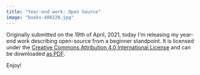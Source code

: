 ```yaml
---
title: "Year-end work: Open Source"
image: "books-408220.jpg"
---
```


Originally submitted on the 19th of April, 2021, today I'm releasing my year-end work describing open-source from a beginner standpoint. It is licensed under the <a rel="license" href="http://creativecommons.org/licenses/by/4.0/">Creative Commons Attribution 4.0 International License</a> and can be downloaded [as PDF](/static/Open%20Source.pdf).

Enjoy!
